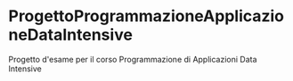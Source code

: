 # ProgettoProgrammazioneApplicazioneDataIntensive
Progetto d'esame per il corso Programmazione di Applicazioni Data Intensive

